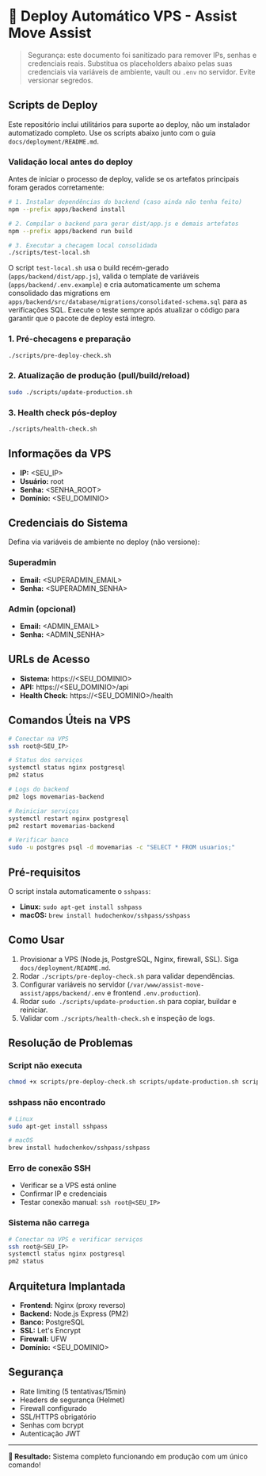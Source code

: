 # 🚀 Deploy Automático VPS - Assist Move Assist

> Segurança: este documento foi sanitizado para remover IPs, senhas e credenciais reais. Substitua os placeholders abaixo pelas suas credenciais via variáveis de ambiente, vault ou `.env` no servidor. Evite versionar segredos.

## Scripts de Deploy

Este repositório inclui utilitários para suporte ao deploy, não um instalador automatizado completo. Use os scripts abaixo junto com o guia `docs/deployment/README.md`.

### Validação local antes do deploy

Antes de iniciar o processo de deploy, valide se os artefatos principais foram gerados corretamente:

```bash
# 1. Instalar dependências do backend (caso ainda não tenha feito)
npm --prefix apps/backend install

# 2. Compilar o backend para gerar dist/app.js e demais artefatos
npm --prefix apps/backend run build

# 3. Executar a checagem local consolidada
./scripts/test-local.sh
```

O script `test-local.sh` usa o build recém-gerado (`apps/backend/dist/app.js`), valida o template de variáveis (`apps/backend/.env.example`) e cria automaticamente um schema consolidado das migrations em `apps/backend/src/database/migrations/consolidated-schema.sql` para as verificações SQL. Execute o teste sempre após atualizar o código para garantir que o pacote de deploy está íntegro.

### 1. Pré-checagens e preparação
```bash
./scripts/pre-deploy-check.sh
```

### 2. Atualização de produção (pull/build/reload)
```bash
sudo ./scripts/update-production.sh
```

### 3. Health check pós-deploy
```bash
./scripts/health-check.sh
```

## Informações da VPS

- **IP:** <SEU_IP>
- **Usuário:** root
- **Senha:** <SENHA_ROOT>
- **Domínio:** <SEU_DOMINIO>

## Credenciais do Sistema

Defina via variáveis de ambiente no deploy (não versione):

### Superadmin
- **Email:** <SUPERADMIN_EMAIL>
- **Senha:** <SUPERADMIN_SENHA>

### Admin (opcional)
- **Email:** <ADMIN_EMAIL>
- **Senha:** <ADMIN_SENHA>

## URLs de Acesso

- **Sistema:** https://<SEU_DOMINIO>
- **API:** https://<SEU_DOMINIO>/api
- **Health Check:** https://<SEU_DOMINIO>/health

## Comandos Úteis na VPS

```bash
# Conectar na VPS
ssh root@<SEU_IP>

# Status dos serviços
systemctl status nginx postgresql
pm2 status

# Logs do backend
pm2 logs movemarias-backend

# Reiniciar serviços
systemctl restart nginx postgresql
pm2 restart movemarias-backend

# Verificar banco
sudo -u postgres psql -d movemarias -c "SELECT * FROM usuarios;"
```

## Pré-requisitos

O script instala automaticamente o `sshpass`:

- **Linux:** `sudo apt-get install sshpass`
- **macOS:** `brew install hudochenkov/sshpass/sshpass`

## Como Usar

1. Provisionar a VPS (Node.js, PostgreSQL, Nginx, firewall, SSL). Siga `docs/deployment/README.md`.
2. Rodar `./scripts/pre-deploy-check.sh` para validar dependências.
3. Configurar variáveis no servidor (`/var/www/assist-move-assist/apps/backend/.env` e frontend `.env.production`).
4. Rodar `sudo ./scripts/update-production.sh` para copiar, buildar e reiniciar.
5. Validar com `./scripts/health-check.sh` e inspeção de logs.

## Resolução de Problemas

### Script não executa
```bash
chmod +x scripts/pre-deploy-check.sh scripts/update-production.sh scripts/health-check.sh
```

### sshpass não encontrado
```bash
# Linux
sudo apt-get install sshpass

# macOS
brew install hudochenkov/sshpass/sshpass
```

### Erro de conexão SSH
- Verificar se a VPS está online
- Confirmar IP e credenciais
- Testar conexão manual: `ssh root@<SEU_IP>`

### Sistema não carrega
```bash
# Conectar na VPS e verificar serviços
ssh root@<SEU_IP>
systemctl status nginx postgresql
pm2 status
```

## Arquitetura Implantada

- **Frontend:** Nginx (proxy reverso)
- **Backend:** Node.js Express (PM2)
- **Banco:** PostgreSQL
- **SSL:** Let's Encrypt
- **Firewall:** UFW
- **Domínio:** <SEU_DOMINIO>

## Segurança

- Rate limiting (5 tentativas/15min)
- Headers de segurança (Helmet)
- Firewall configurado
- SSL/HTTPS obrigatório
- Senhas com bcrypt
- Autenticação JWT

---

**🎯 Resultado:** Sistema completo funcionando em produção com um único comando!
